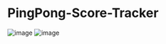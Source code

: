 # PingPong-Score-Tracker
![image](https://github.com/Boon0710/PingPong-Score-Tracker/assets/116498189/098fc8c6-a216-4972-8b4a-69cf3a1d62a1)
![image](https://github.com/Boon0710/PingPong-Score-Tracker/assets/116498189/a27f9da8-4ac0-4a8b-8957-4aba780acacb)
